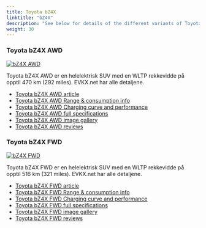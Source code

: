 ```yaml
---
title: Toyota bZ4X
linktitle: "bZ4X"
description: "See below for details of the different variants of Toyota bZ4X"
weight: 30
---
```

### Toyota bZ4X AWD

<a href="bz4x_awd/"><img src="https://media.evkx.net/multimedia/models/toyota/bz4x/bz4x_awd/main_1_st.jpg" class="img-fluid" alt="bZ4X AWD" ></a>

Toyota bZ4X AWD er en helelektrisk SUV med en WLTP rekkevidde på opptil 470 km (292 miles). EVKX.net har alle detaljene. 

- [Toyota bZ4X AWD article](bz4x_awd/)
- [Toyota bZ4X AWD Range & consumption info](bz4x_awd/rangeandconsumption)
- [Toyota bZ4X AWD Charging curve and performance](bz4x_awd/chargingcurve)
- [Toyota bZ4X AWD full specifications](bz4x_awd/specifications)
- [Toyota bZ4X AWD image gallery](bz4x_awd/gallery)
- [Toyota bZ4X AWD reviews](bz4x_awd/reviews)

### Toyota bZ4X FWD

<a href="bz4x_fwd/"><img src="https://media.evkx.net/multimedia/models/toyota/bz4x/bz4x_fwd/main_1_st.jpg" class="img-fluid" alt="bZ4X FWD" ></a>

Toyota bZ4X FWD er en helelektrisk SUV med en WLTP rekkevidde på opptil 516 km (321 miles). EVKX.net har alle detaljene. 

- [Toyota bZ4X FWD article](bz4x_fwd/)
- [Toyota bZ4X FWD Range & consumption info](bz4x_fwd/rangeandconsumption)
- [Toyota bZ4X FWD Charging curve and performance](bz4x_fwd/chargingcurve)
- [Toyota bZ4X FWD full specifications](bz4x_fwd/specifications)
- [Toyota bZ4X FWD image gallery](bz4x_fwd/gallery)
- [Toyota bZ4X FWD reviews](bz4x_fwd/reviews)

